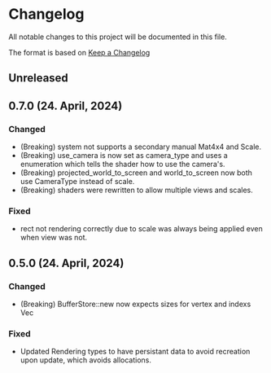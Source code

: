 # Changelog

All notable changes to this project will be documented in this file.

The format is based on [Keep a Changelog](https://keepachangelog.com/en/1.0.0/)
## Unreleased

## 0.7.0 (24. April, 2024)
### Changed
- (Breaking) system not supports a secondary manual Mat4x4 and Scale.
- (Breaking) use_camera is now set as camera_type and uses a enumeration which tells the shader how to use the camera's.
- (Breaking) projected_world_to_screen and world_to_screen now both use CameraType instead of scale.
- (Breaking) shaders were rewritten to allow multiple views and scales.

### Fixed
- rect not rendering correctly due to scale was always being applied even when view was not.


## 0.5.0 (24. April, 2024)
### Changed
- (Breaking)  BufferStore::new now expects sizes for vertex and indexs Vec

### Fixed
- Updated Rendering types to have persistant data to avoid recreation upon update, which avoids allocations.
